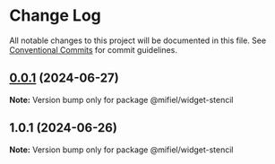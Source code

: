 # Change Log

All notable changes to this project will be documented in this file.
See [Conventional Commits](https://conventionalcommits.org) for commit guidelines.

## [0.0.1](https://github.com/Mifiel/mifiel-js/compare/@mifiel/widget-stencil@1.0.1...@mifiel/widget-stencil@0.0.1) (2024-06-27)

**Note:** Version bump only for package @mifiel/widget-stencil





## 1.0.1 (2024-06-26)

**Note:** Version bump only for package @mifiel/widget-stencil
